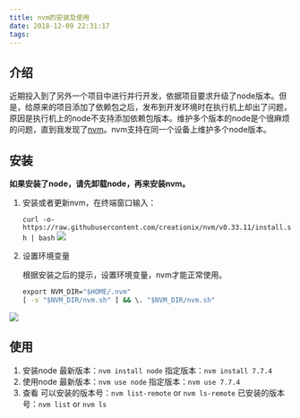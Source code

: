 ```yaml
---
title: nvm的安装及使用
date: 2018-12-09 22:31:17
tags:
---
```

## 介绍
近期投入到了另外一个项目中进行并行开发，依据项目要求升级了node版本。但是，给原来的项目添加了依赖包之后，发布到开发环境时在执行机上却出了问题，原因是执行机上的node不支持添加依赖包版本。维护多个版本的node是个很麻烦的问题，直到我发现了[nvm](https://github.com/creationix/nvm)。nvm支持在同一个设备上维护多个node版本。


## 安装
**如果安装了node，请先卸载node，再来安装nvm。**

1. 安装或者更新nvm，在终端窗口输入：

    `curl -o- https://raw.githubusercontent.com/creationix/nvm/v0.33.11/install.sh | bash`
    ![](./nvm安装.png)

2. 设置环境变量

    根据安装之后的提示，设置环境变量，nvm才能正常使用。

    ```cmd
    export NVM_DIR="$HOME/.nvm"
    [ -s "$NVM_DIR/nvm.sh" ] && \. "$NVM_DIR/nvm.sh"
    ```
![](./nvm版本.png)

## 使用
1. 安装node
    最新版本：`nvm install node`
    指定版本：`nvm install 7.7.4`
2. 使用node
    最新版本：`nvm use node`
    指定版本：`nvm use 7.7.4`
3. 查看
    可以安装的版本号：`nvm list-remote` or `nvm ls-remote`
    已安装的版本号：`nvm list` or `nvm ls`
